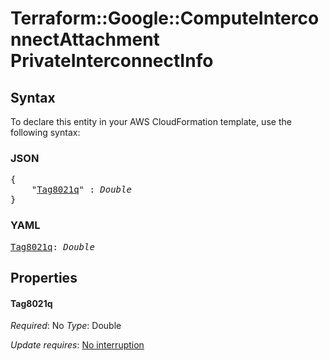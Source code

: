 # Terraform::Google::ComputeInterconnectAttachment PrivateInterconnectInfo

## Syntax

To declare this entity in your AWS CloudFormation template, use the following syntax:

### JSON

<pre>
{
    "<a href="#tag8021q" title="Tag8021q">Tag8021q</a>" : <i>Double</i>
}
</pre>

### YAML

<pre>
<a href="#tag8021q" title="Tag8021q">Tag8021q</a>: <i>Double</i>
</pre>

## Properties

#### Tag8021q

_Required_: No
_Type_: Double

_Update requires_: [No interruption](https://docs.aws.amazon.com/AWSCloudFormation/latest/UserGuide/using-cfn-updating-stacks-update-behaviors.html#update-no-interrupt)


